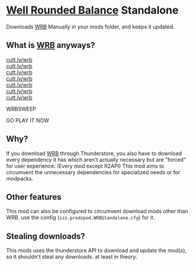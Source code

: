 # [Well Rounded Balance](https://cutt.ly/wrb) Standalone
Downloads [WRB](https://cutt.ly/wrb) Manually in your mods folder, and keeps it updated.

## What is [WRB](https://cutt.ly/wrb) anyways?
[cutt.ly/wrb](https://cutt.ly/wrb)  
[cutt.ly/wrb](https://cutt.ly/wrb)  
[cutt.ly/wrb](https://cutt.ly/wrb)  
[cutt.ly/wrb](https://cutt.ly/wrb)  
[cutt.ly/wrb](https://cutt.ly/wrb)  
[cutt.ly/wrb](https://cutt.ly/wrb)  
[cutt.ly/wrb](https://cutt.ly/wrb)  

WRBSWEEP

GO PLAY IT NOW

## Why?
If you download [WRB](https://cutt.ly/wrb) through Thunderstore, you also have to download every dependency it has which aren't actually necessary but are "forced" for user experience. (Every mod except R2API) This mod aims to circumvent the unnecessary dependencies for specialized needs or for modpacks.

## Other features
This mod can also be configured to circumvent download mods other than WRB. use the config (`zzz.prodzpod.WRBStandalone.cfg`) for it.

## Stealing downloads?
This mods uses the thunderstore API to download and update the mod(s), so it shouldn't steal any downloads. at least in theory.
